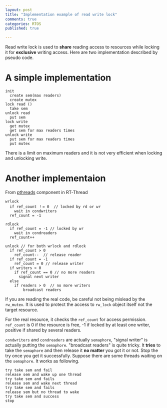 ```yaml
---
layout: post
title: "Implementation example of read write lock"
comments: true
categories: RTOS
published: true

---
```


Read write lock is used to **share** reading access to resources while locking it for **exclusive** writing access. Here are two implementation described by pseudo code.

# A simple implementation

```
init
  create sem(max readers)
  create mutex
lock read ()
  take sem
unlock read
  put sem
lock write
  get mutex
  get sem for max readers times
unlock write
  put sem for max readers times
  put mutex
```

There is a limit on maximum readers and it is not very efficient when locking and unlocking write.

# Another implementaion

From [pthreads](https://github.com/RT-Thread/rt-thread/blob/master/components/pthreads/pthread_rwlock.c) component in RT-Thread 

```
wrlock
  if ref_count ！= 0  // locked by rd or wr
    wait in condwriters
  ref_count = -1

rdlock
  if ref_count = -1 // locked by wr
    wait in condreaders
  ref_count++

unlock // for both wrlock and rdlock
  if ref_count > 0
    ref_count--  // release reader
  if ref_count = -1
    ref_count = 0 // release writer
  if writers > 0
    if ref_count == 0 // no more readers
      signal next writer
  else 
    if readers > 0  // no more writers
        broadcast readers
```

If you are reading the real code, be careful not being mislead by the `rw_mutex`. It is used to protect the access to `rw_lock` object itself not the target resource.

For the real resource, it checks the `ref_count` for access permission. `ref_count` is 0 if the resource is free, -1 if locked by at least one writer, positive if shared by several readers.

`condwriters` and `condreaders` are actually `semaphore`, "signal writer" is actually putting the `semaphore`. "broadcast readers" is quite tricky. It **tries** to take the `semaphore` and then release it **no matter** you got it or not. Stop the try once you get it successfully. Suppose there are some threads waiting on the `semaphore`. It works as following.

```
try take sem and fail
release sem and wake up one thread
try take sem and fails
release sem and wake next thread
try take sem and fails
release sem but no thread to wake
try take sem and success
stop
```